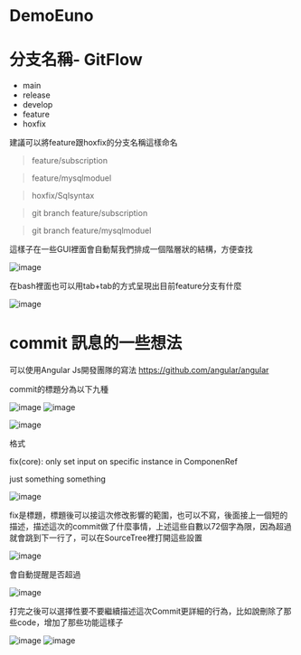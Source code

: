 # DemoEuno

# 分支名稱- GitFlow
+ main
+ release
+ develop
+ feature
+ hoxfix

建議可以將feature跟hoxfix的分支名稱這樣命名

> feature/subscription

> feature/mysqlmoduel

> hoxfix/Sqlsyntax


> git branch feature/subscription

> git branch feature/mysqlmoduel

這樣子在一些GUI裡面會自動幫我們排成一個階層狀的結構，方便查找

![image](https://user-images.githubusercontent.com/98711945/186551992-e9a27eba-4eba-4b31-be18-faf18b46ddad.png)

在bash裡面也可以用tab+tab的方式呈現出目前feature分支有什麼

![image](https://user-images.githubusercontent.com/98711945/186554915-e8f08f31-839d-4069-9f79-98e07dc3c88d.png)



# commit 訊息的一些想法
可以使用Angular Js開發團隊的寫法
https://github.com/angular/angular

commit的標題分為以下九種

![image](https://user-images.githubusercontent.com/98711945/186552532-f7719c64-a48b-4923-bd91-3b3329166f50.png)
![image](https://user-images.githubusercontent.com/98711945/186552555-def00769-c119-4de9-9c38-2bab0de7c0bf.png)

![image](https://user-images.githubusercontent.com/98711945/186552672-75d56a92-9de8-426c-af23-bf7a5384d33c.png)


格式

fix(core): only set input on specific instance in ComponenRef 

just something something


![image](https://user-images.githubusercontent.com/98711945/186553192-b414b621-53e4-46a7-8f09-5fe47ec92b06.png)

fix是標題，標題後可以接這次修改影響的範圍，也可以不寫，後面接上一個短的描述，描述這次的commit做了什麼事情，上述這些自數以72個字為限，因為超過就會跳到下一行了，可以在SourceTree裡打開這些設置

![image](https://user-images.githubusercontent.com/98711945/186553627-bd97ba78-b476-4d9b-98cd-2031a792407d.png)

會自動提醒是否超過

![image](https://user-images.githubusercontent.com/98711945/186553765-aa6f80aa-94e5-4342-a340-9ae706134ff3.png)


打完之後可以選擇性要不要繼續描述這次Commit更詳細的行為，比如說刪除了那些code，增加了那些功能這樣子

![image](https://user-images.githubusercontent.com/98711945/186553925-de763977-7e1f-41d4-b8c0-cfad875b8952.png)
![image](https://user-images.githubusercontent.com/98711945/186553965-d88c8ad6-ff50-4811-8f78-56562188dd6f.png)




